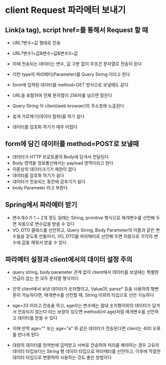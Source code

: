 # client Request 파라메터 보내기

## Link(a tag), script href=를 통해서 Request 할 때
* URL?변수=값 형태로 전송
* URL?변수1=값&변수=값&변수3=값
* 이때 전송되는 데이터는 변수, 값 구분 없이 무조건 문자열로 전송이 된다
* 이런 type의 파라메터(Parameter)를 Query String 이라고 한다

* form에 입력된 데이터를 method=GET 방식으로 보낼때도 같다
* URL을 포함하여 전체 문자열이 256자를 넘으면 잘린다
* Query String 이 client(web browser)의 주소창에 노출된다
* 쉽게 가로채기(데이터 탈취)를 하기 쉽다
* 데이터를 암호화 하기가 매우 어렵다

## form에 담긴 데이터를 method=POST로 보낼때
* 데이터가 HTTP 프로토콜의 Body에 담겨서 전달된다
* Body 영역을 정보통신에서는 payload 영역이라고 한다
* 이론상의 데이터크기가 제한이 없다
* 데이터를 암호화 하기가 쉽다
* 데이터가 전송되는 동안에 감추기가 쉽다
* body Parameter 라고 부른다

## Spring에서 파라메터 받기
* 변수개수가 1 ~ 2개 정도 일때는 String, primitive 형식으로 
매개변수를 선언해 두면 자동으로 변수값을 받을 수 있다
* VO, DTO 클래스를 선언하고, Query String, Body Parameter의 이름과 같은
변수들을 갖도록 만들어서, VO, DTO를 파라메터로 선언해 두면 자동으로 각각의
변수에 값을 채워서 받을 수 있다

## 파라메터 설정과 client에서의 데이터 설정 주의
* query string, body parameter 관계 없이 client에서 데이터를 보낼때는
특별한 언급이 없는 한 모두 문자열 형식이다

* 만약 client에서 보낸 데이터가 숫자형이고, ValueOf, parse* 등을
사용하여 형변환이 가능하다면, 매개변수를 선언할 때, String 이외의 타입으로 선언 가능하다

* age=33 이라고 전송을 하고, age라는 변수에는 절대 숫자형이외의 데이터가 담겨서 전송되지
않는다 라는 보장이 있으면 method(int age)처럼 매개변수를 선언하고 데이터를 받을 수 있다

* 이때 만약 age="" 또는 age="a" 와 같은 데이터가 전송된다면
client는 400 오류를 만나게 된다

* 대량의 데이터를 한꺼번에 입력받고 서버로 전송하여 처리를 해야하는 경우
고유의 데이터 타입보다는 String 형 데이터 타입으로 파라메터를 선언하고,
이후에 적절한 데이터 타입으로 변환하여 사용하는 것도 좋은 방법이다
